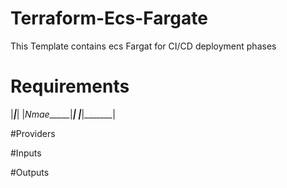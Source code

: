 # Terraform-Ecs-Fargate
This Template contains ecs Fargat for CI/CD deployment phases

# Requirements 
|_______|_______|
|_Nmae______|_______|
|_______|_______|

#Providers 

#Inputs













#Outputs